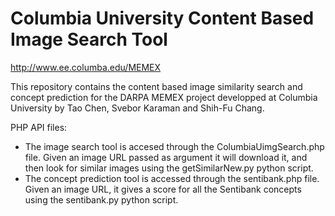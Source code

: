 # Columbia University Content Based Image Search Tool
http://www.ee.columba.edu/MEMEX

This repository contains the content based image similarity search and concept prediction for the DARPA MEMEX project developped at Columbia University by Tao Chen, Svebor Karaman and Shih-Fu Chang.

PHP API files:
- The image search tool is accesed through the ColumbiaUimgSearch.php file.
Given an image URL passed as argument it will download it, and then look for similar images using the getSimilarNew.py python script.
- The concept prediction tool is accessed through the sentibank.php file. Given an image URL, it gives a score for all the Sentibank concepts using the sentibank.py python script.
